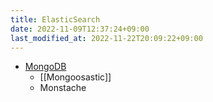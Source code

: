 ```yaml
---
title: ElasticSearch
date: 2022-11-09T12:37:24+09:00
last_modified_at: 2022-11-22T20:09:22+09:00
---
```

- [MongoDB](MongoDB.md)
	- [[Mongoosastic]]
	- Monstache